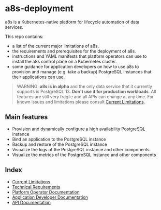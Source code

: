 # a8s-deployment

a8s is a Kubernetes-native platform for lifecycle automation of data services.

This repo contains:
- a list of the current major limitations of a8s.
- the requirements and prerequisites for the deployment of a8s.
- instructions and YAML manifests that platform operators can use to install the a8s control plane
on a Kubernetes cluster.
- some guidance for application developers on how to use a8s to provision and manage (e.g. take a
backup) PostgreSQL instances that their applications can use.

> WARNING: **a8s is in alpha** and the only data service that it currently supports is
PostgreSQL 13. **Don't use it for production workloads**. All features are still very fragile and all
APIs can change at any time. For known issues and limitations please consult 
[Current Limitations](docs/current_limitations.md).

## Main features
- Provision and dynamically configure a high availability PostgreSQL instance
- Bind an application to the PostgreSQL instance
- Backup and restore of the PostgreSQL instance
- Visualize the logs of the PostgreSQL instance and other components
- Visualize the metrics of the PostgreSQL instance and other components

## Index

- [Current Limitations](docs/current_limitations.md)
- [Technical Requirements](docs/technical_requirements.md)
- [Platform Operator Documentation](docs/platform_operators.md)
- [Application Developer Documentation](docs/application_developers.md)
- [API Documentation](docs/api_documentation.md)
